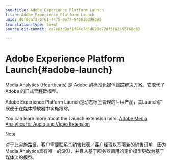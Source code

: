 ```yaml
---
seo-title: Adobe Experience Platform Launch
title: Adobe Experience Platform Launch
uuid: d6f9daf2-6f61-4475-9a77-94361bdd9d95
translation-type: tm+mt
source-git-commit: ca7e63d9af1f84c7d5d620c72df5f62555f68c03

---
```



# Adobe Experience Platform Launch{#adobe-launch}

Media Analytics (Heartbeats) 是 Adobe 的标准化媒体跟踪解决方案。它取代了 Adobe 的旧式里程碑模型。

Adobe Experience Platform Launch是动态标签管理的后续产品，其Launch扩展便于在媒体播放器中实施跟踪。

You can learn more about the Launch extension here: [Adobe Media Analytics for Audio and Video Extension](https://docs.adobelaunch.com/extension-reference/web/adobe-media-analytics-for-audio-and-video-extension)

>[!NOTE]
>
>对于此实施路径，客户需要联系其销售代表／客户经理以签署新的销售订单，因为Media Analytics具有唯一的SKU，并且从基于服务器调用的定价模型更改为基于媒体流的模型。

